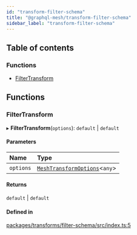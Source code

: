 ```yaml
---
id: "transform-filter-schema"
title: "@graphql-mesh/transform-filter-schema"
sidebar_label: "transform-filter-schema"
---
```


## Table of contents

### Functions

- [FilterTransform](transforms_filter_schema_src#filtertransform)

## Functions

### FilterTransform

▸ **FilterTransform**(`options`): `default` \| `default`

#### Parameters

| Name | Type |
| :------ | :------ |
| `options` | [`MeshTransformOptions`](/docs/api/interfaces/types_src.MeshTransformOptions)\<`any`> |

#### Returns

`default` \| `default`

#### Defined in

[packages/transforms/filter-schema/src/index.ts:5](https://github.com/Urigo/graphql-mesh/blob/master/packages/transforms/filter-schema/src/index.ts#L5)
